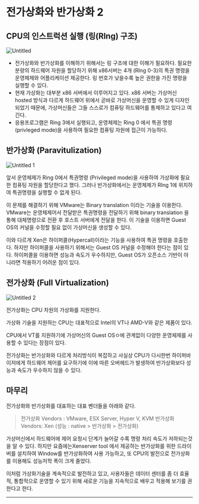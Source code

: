 # 전가상화와 반가상화 2

## CPU의 인스트럭션 실행 (링(RIng) 구조)

![Untitled](https://user-images.githubusercontent.com/84123877/174033512-dc0e07fe-0277-4dcc-b15a-19a2a21243aa.png)

- 전가상화와 반가상화를 이해하기 위해서는 링 구조에 대한 이해가 필요하다. 필요한 분량의 하드웨어 자원을 할당하기 위해 x86서버는 4개 (RIng 0-3)의 특권 명령을 운영체제와 어플리케이션 제공한다. 링 번호가 낮을수록 높은 권한을 가진 명령을 실행할 수 있다.
- 현재 가상화는 대부분 x86 서버에서 이루어지고 있다. x86 서버는 가상머신 hosted 방식과 다르게 하드웨어 위에서 곧바로 가상머신을 운영할 수 있게 디자인 되었기 때문에, 가상머신들은 그들 스스로가 컴퓨팅 하드웨어를 통제하고 있다고 여긴다.
- 응용프로그램은 Ring 3에서 실행되고, 운영체제는 Ring 0 에서 특권 명령 (privleged mode)을 사용하여 필요한 컴퓨팅 자원에 접근이 가능하다.

## 반가상화 (Paravitulization)

![Untitled 1](https://user-images.githubusercontent.com/84123877/174033489-67477647-0eb4-4dc5-bc67-aaddb4d07c32.png)

앞서 운영체제가 Ring 0에서 특권명령 (Privileged mode)을 사용하여 가상화에 필요한 컴퓨팅 자원을 할당한다고 했다. 그러나 반가상화에서는 운영체제가 RIng 1에 위치하여 특권명령을 실행할 수 없게 된다.

이 문제를 해결하기 위해 VMware는 Binary translation 이라는 기술을 이용한다. VMware는 운영체제어서 전달받은 특권명령을 전달하기 위해 binary translation 을 통해 대체명령으로 전환 후 호스트 서버에게 전달을 한다. 이 기술을 이용하면 Guest OS의 커널을 수정할 필요 없이 가상머신을 생성할 수 있다.

이와 다르게 Xen은 하이퍼콜(Hypercall)이라는 기능을 사용하여 특권 명령을 호출한다. 하지만 하이퍼콜을 사용하기 위해서는 Guest OS 커널을 수정해야 한다는 점이 있다. 하이퍼콜을 이용하면 성능과 속도가 우수하지만, Guest OS가 오픈소스 기반이 아니라면 적용하기 어려운 점이 있다.

## 전가상화 (Full Virtualization)

![Untitled 2](https://user-images.githubusercontent.com/84123877/174033501-46761b83-1fd1-4232-afce-454c3ceacc01.png)

전가상화는 CPU 차원의 가상화를 지원한다.

가상화 기술을 지원하는 CPU는 대표적으로 Intel의 VT나 AMD-V와 같은 제품이 있다.

CPU에서 VT를 지원하기에 가상머신의 Guest OSㅇ에 관계없이 다양한 운영체제를 사용할 수 있다는 장점이 있다.

전가상화는 반가상화와 다르게 처리방식이 복잡하고 사실상 CPU가 다시한번 하이퍼바이저에게 하드웨어 제어를 요구하기에 이에 따른 오버헤드가 발생하여 반가상화보다 성능과 속도가 우수하지 않을 수 있다.

## 마무리

전가상화와 반가상화를 대표하는 대표 벤더들을 아래와 같다.

> 전가상화 Vendors : VMware, ESX Server, Hyper V, KVM
반가상화 Vendors: Xen
(성능 : native > 반가상화 > 전가상화)
> 

가상머신에서 하드웨어에 제어 요청시 단계가 늘어갈 수록 명령 처리 속도가 저하되는것을 알 수 있다. 하지만 요즘에는Xenserver tool 에서 제공하는 반가상화를 위한 드라이버를 설치하여 Window를 반가상화하여 사용 가능하고, 또 CPU의 발전으로 전가상화를 이용해도 성능저학 폭이 크게 줄었다.

이처럼 가상화기술을 계속적으로 발전하고 있고, 사용자들은 데이터 센터를 좀 더 효율적, 통합적으로 운영할 수 있기 위해 새로운 기능을 지속적으로 배우고 적용해 보기를 권한다고 한다.

---
